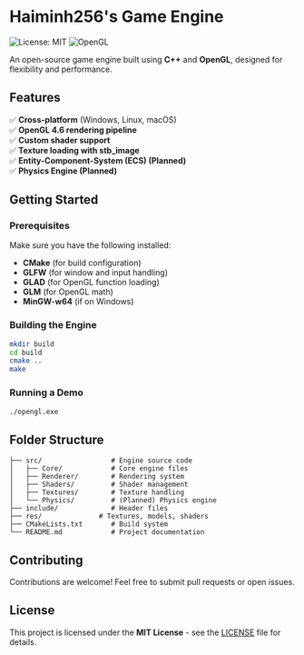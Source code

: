 # Haiminh256's Game Engine

![License: MIT](https://img.shields.io/badge/License-MIT-green.svg)
![OpenGL](https://img.shields.io/badge/OpenGL-4.6-blue.svg)

An open-source game engine built using **C++** and **OpenGL**, designed for flexibility and performance.

## Features
✅ **Cross-platform** (Windows, Linux, macOS)  
✅ **OpenGL 4.6 rendering pipeline**  
✅ **Custom shader support**  
✅ **Texture loading with stb_image**  
✅ **Entity-Component-System (ECS) (Planned)**  
✅ **Physics Engine (Planned)**  

## Getting Started
### **Prerequisites**
Make sure you have the following installed:
- **CMake** (for build configuration)
- **GLFW** (for window and input handling)
- **GLAD** (for OpenGL function loading)
- **GLM** (for OpenGL math)
- **MinGW-w64** (if on Windows)

### **Building the Engine**
```sh
mkdir build
cd build
cmake ..
make
```

### **Running a Demo**
```sh
./opengl.exe
```

## Folder Structure
```
├── src/                 # Engine source code
│   ├── Core/            # Core engine files
│   ├── Renderer/        # Rendering system
│   ├── Shaders/         # Shader management
│   ├── Textures/        # Texture handling
│   └── Physics/         # (Planned) Physics engine
├── include/             # Header files
├── res/              # Textures, models, shaders
├── CMakeLists.txt       # Build system
└── README.md            # Project documentation
```

## Contributing
Contributions are welcome! Feel free to submit pull requests or open issues.

## License
This project is licensed under the **MIT License** - see the [LICENSE](LICENSE) file for details.

